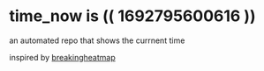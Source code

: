 # time_now is (( 1692795600616 ))

an automated repo that shows the currnent time

inspired by [breakingheatmap](https://github.com/breakingheatmap/breakingheatmap)